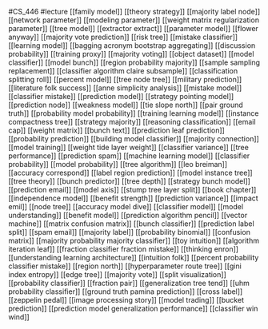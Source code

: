#CS_446
#lecture
[[family model]]
[[theory strategy]]
[[majority label node]]
[[network parameter]]
[[modeling parameter]]
[[weight matrix regularization parameter]]
[[tree model]]
[[extractor extract]]
[[parameter model]]
[[flower anyway]]
[[majority vote prediction]]
[[risk tree]]
[[mistake classifier]]
[[learning model]]
[[bagging acronym bootstrap aggregating]]
[[discussion probability]]
[[training proxy]]
[[majority voting]]
[[object dataset]]
[[model classifier]]
[[model bunch]]
[[region probability majority]]
[[sample sampling replacement]]
[[classifier algorithm claire subsample]]
[[classification splitting roll]]
[[percent model]]
[[tree node tree]]
[[military prediction]]
[[literature folk success]]
[[anne simplicity analysis]]
[[mistake model]]
[[classifier mistake]]
[[prediction model]]
[[strategy pointing model]]
[[prediction node]]
[[weakness model]]
[[tie slope north]]
[[pair ground truth]]
[[probability model probability]]
[[training learning model]]
[[instance compactness tree]]
[[strategy majority]]
[[reasoning classification]]
[[email cap]]
[[weight matrix]]
[[bunch text]]
[[prediction leaf prediction]]
[[probability prediction]]
[[building model classifier]]
[[majority connection]]
[[model training]]
[[weight tide layer weight]]
[[classifier variance]]
[[tree performance]]
[[prediction spam]]
[[machine learning model]]
[[classifier probability]]
[[model probability]]
[[tree algorithm]]
[[leo breiman]]
[[accuracy correspond]]
[[label region prediction]]
[[model instance tree]]
[[tree theory]]
[[bunch predictor]]
[[tree depth]]
[[strategy bunch model]]
[[prediction email]]
[[model axis]]
[[stump tree layer split]]
[[book chapter]]
[[independence model]]
[[benefit strength]]
[[prediction variance]]
[[impact emil]]
[[node tree]]
[[accuracy model dive]]
[[classifier model]]
[[model understanding]]
[[benefit model]]
[[prediction algorithm pencil]]
[[vector machine]]
[[matrix confusion matrix]]
[[bunch classifier]]
[[prediction label split]]
[[spam email]]
[[majority label]]
[[probability binomial]]
[[confusion matrix]]
[[majority probability majority classifier]]
[[toy intuition]]
[[algorithm iteration leaf]]
[[fraction classifier fraction mistake]]
[[thinking enron]]
[[understanding learning architecture]]
[[intuition folk]]
[[percent probability classifier mistake]]
[[region north]]
[[hyperparameter route tree]]
[[gini index entropy]]
[[edge tree]]
[[majority vote]]
[[split visualization]]
[[probability classifier]]
[[fraction pair]]
[[generalization tree tend]]
[[uhm probability classifier]]
[[ground truth pamina prediction]]
[[cross label]]
[[zeppelin pedal]]
[[image processing story]]
[[model trading]]
[[bucket prediction]]
[[prediction model generalization performance]]
[[classifier win wind]]
